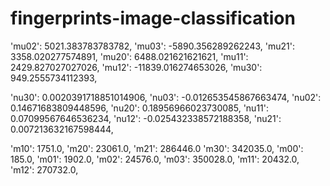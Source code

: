 # fingerprints-image-classification

'mu02': 5021.383783783782, 
'mu03': -5890.356289262243, 
'mu21': 3358.020277574891, 
'mu20': 6488.021621621621, 
'mu11': 2429.827027027026, 
'mu12': -11839.016274653026, 
'mu30': 949.2555734112393, 

'nu30': 0.0020391718851014906, 
'nu03': -0.012653545867663474, 
'nu02': 0.14671683809448596, 
'nu20': 0.18956966023730085, 
'nu11': 0.07099567646536234,
'nu12': -0.025432338572188358, 
'nu21': 0.007213632167598444, 



'm10': 1751.0, 
'm20': 23061.0, 
'm21': 286446.0
'm30': 342035.0, 
'm00': 185.0, 
'm01': 1902.0, 
'm02': 24576.0, 
'm03': 350028.0, 
'm11': 20432.0, 
'm12': 270732.0, 
